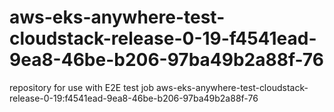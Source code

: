 # aws-eks-anywhere-test-cloudstack-release-0-19-f4541ead-9ea8-46be-b206-97ba49b2a88f-76
repository for use with E2E test job aws-eks-anywhere-test-cloudstack-release-0-19:f4541ead-9ea8-46be-b206-97ba49b2a88f-76
